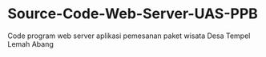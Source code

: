 # Source-Code-Web-Server-UAS-PPB
Code program web server aplikasi pemesanan paket wisata Desa Tempel Lemah Abang
